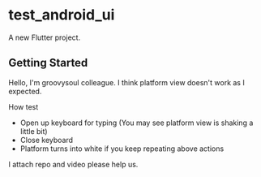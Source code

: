 # test_android_ui

A new Flutter project.

## Getting Started

Hello, I'm groovysoul colleague.
I think platform view doesn't work as I expected. 

How test 
 - Open up keyboard for typing (You may see platform view is shaking a little bit)
 - Close keyboard 
 - Platform turns into white if you keep repeating above actions

I attach repo and video please help us.
